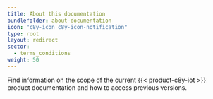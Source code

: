 ```yaml
---
title: About this documentation
bundlefolder: about-documentation
icon: "c8y-icon c8y-icon-notification"
type: root
layout: redirect
sector:
  - terms_conditions
weight: 50
---
```


Find information on the scope of the current {{< product-c8y-iot >}} product documentation and how to access previous versions.
